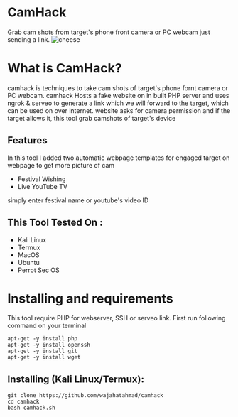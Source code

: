 # CamHack
Grab cam shots from target's phone front camera or PC webcam just sending a link.
![cheese](https://i.imgur.com/r8E7soK.png)
# What is CamHack?
<p>camhack is techniques to take cam shots of target's phone fornt camera or PC webcam. camhack Hosts a fake website on in built PHP server and uses ngrok & serveo to generate a link which we will forward to the target, which can be used on over internet. website asks for camera permission and if the target allows it, this tool grab camshots of target's device</p>

## Features
<p>In this tool I added two automatic webpage templates for engaged target on webpage to get more picture of cam</p>
<ul>
  <li>Festival Wishing</li>
  <li>Live YouTube TV</li>
</ul>
<p>simply enter festival name or youtube's video ID</p>

## This Tool Tested On :
<ul>
  <li>Kali Linux</li>
  <li>Termux</li>
  <li>MacOS</li>
  <li>Ubuntu</li>
  <li>Perrot Sec OS</li>
</ul>

# Installing and requirements
<p>This tool require PHP for webserver, SSH or serveo link. First run following command on your terminal</p>

```
apt-get -y install php
apt-get -y install openssh
apt-get -y install git
apt-get -y install wget
```

## Installing (Kali Linux/Termux):

```
git clone https://github.com/wajahatahmad/camhack
cd camhack
bash camhack.sh
```

